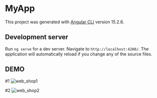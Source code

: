# MyApp

This project was generated with [Angular CLI](https://github.com/angular/angular-cli) version 15.2.6.

## Development server

Run `ng serve` for a dev server. Navigate to `http://localhost:4200/`. The application will automatically reload if you change any of the source files.

## DEMO

#1
![web_shop1](https://github.com/selmagradaskic/Web-Shop-App/assets/86410943/10159739-5e3c-4868-a7df-3d15989e3237)

#2
![web_shop2](https://github.com/selmagradaskic/Web-Shop-App/assets/86410943/8cd2e715-6c70-4ae2-abc9-4b95e3b79156)
